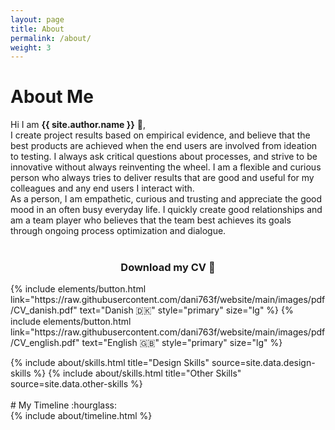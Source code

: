 ```yaml
---
layout: page
title: About
permalink: /about/
weight: 3
---
```


# **About Me**

Hi I am **{{ site.author.name }}** :wave:,<br>
I create project results based on empirical evidence, and believe that the best products are achieved when the end users are involved from ideation to testing. I always ask critical questions about processes, and strive to be innovative without always reinventing the wheel.
I am a flexible and curious person who always tries to deliver results that are good and useful for my colleagues and any end users I interact with.  
As a person, I am empathetic, curious and trusting and appreciate the good mood in an often busy everyday life. I quickly create good relationships and am a team player who believes that the team best achieves its goals through ongoing process optimization and dialogue.  
<br>

### <center>Download my CV 📁<center/>
<p class="text-center">
{% include elements/button.html link="https://raw.githubusercontent.com/dani763f/website/main/images/pdf/CV_danish.pdf" text="Danish 🇩🇰" style="primary" size="lg" %}
{% include elements/button.html link="https://raw.githubusercontent.com/dani763f/website/main/images/pdf/CV_english.pdf" text="English 🇬🇧" style="primary" size="lg" %}
</p>
<div class="row">
{% include about/skills.html title="Design Skills" source=site.data.design-skills %}
{% include about/skills.html title="Other Skills" source=site.data.other-skills %}
</div>  
<br>
# My Timeline :hourglass:

<div class="row">
{% include about/timeline.html %}
</div>